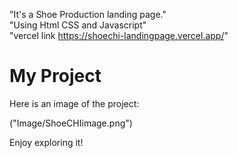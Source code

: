 "It's a Shoe Production landing page."<br/>
"Using Html CSS and Javascript"<br/>
"vercel link https://shoechi-landingpage.vercel.app/"
# My Project

Here is an image of the project:

("Image/ShoeCHIimage.png")

Enjoy exploring it!
